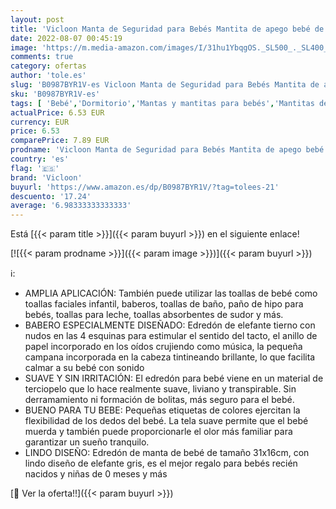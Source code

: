 ```yaml
---
layout: post
title: 'Vicloon Manta de Seguridad para Bebés Mantita de apego bebé de Muñeca Elefante 21x16cm Toalla para bebés Toalla de Saliva Regalo Bebe'
date: 2022-08-07 00:45:19
image: 'https://m.media-amazon.com/images/I/31hu1YbqgOS._SL500_._SL400_.jpg'
comments: true
category: ofertas
author: 'tole.es'
slug: 'B0987BYR1V-es Vicloon Manta de Seguridad para Bebés Mantita de apego...'
sku: 'B0987BYR1V-es'
tags: [ 'Bebé','Dormitorio','Mantas y mantitas para bebés','Mantitas de arrullo para capazos','Ropa de cama','bebe','bebé','bebés','vicloon','🇪🇸', ]
actualPrice: 6.53 EUR
currency: EUR
price: 6.53
comparePrice: 7.89 EUR
prodname: 'Vicloon Manta de Seguridad para Bebés Mantita de apego bebé de Muñeca Elefante 21x16cm Toalla para bebés Toalla de Saliva Regalo Bebe'
country: 'es'
flag: '🇪🇸'
brand: 'Vicloon'
buyurl: 'https://www.amazon.es/dp/B0987BYR1V/?tag=tolees-21'
descuento: '17.24'
average: '6.98333333333333'
---
```


Está [{{< param title >}}]({{< param buyurl >}}) en el siguiente enlace!

[![{{< param prodname >}}]({{< param image >}})]({{< param buyurl >}})

ℹ️:

- AMPLIA APLICACIÓN: También puede utilizar las toallas de bebé como toallas faciales infantil, baberos, toallas de baño, paño de hipo para bebés, toallas para leche, toallas absorbentes de sudor y más.
- BABERO ESPECIALMENTE DISEÑADO: Edredón de elefante tierno con nudos en las 4 esquinas para estimular el sentido del tacto, el anillo de papel incorporado en los oídos crujiendo como música, la pequeña campana incorporada en la cabeza tintineando brillante, lo que facilita calmar a su bebé con sonido
- SUAVE Y SIN IRRITACIÓN: El edredón para bebé viene en un material de terciopelo que lo hace realmente suave, liviano y transpirable. Sin derramamiento ni formación de bolitas, más seguro para el bebé.
- BUENO PARA TU BEBE: Pequeñas etiquetas de colores ejercitan la flexibilidad de los dedos del bebé. La tela suave permite que el bebé muerda y también puede proporcionarle el olor más familiar para garantizar un sueño tranquilo.
- LINDO DISEÑO: Edredón de manta de bebé de tamaño 31x16cm, con lindo diseño de elefante gris, es el mejor regalo para bebés recién nacidos y niñas de 0 meses y más

[🛒 Ver la oferta!!]({{< param buyurl >}})

